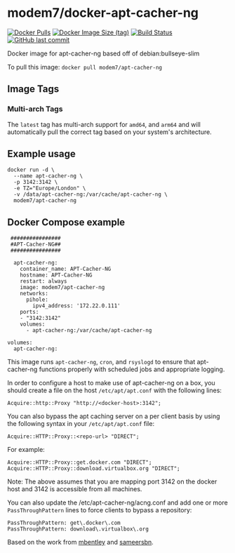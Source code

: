 # modem7/docker-apt-cacher-ng
[![Docker Pulls](https://img.shields.io/docker/pulls/modem7/apt-cacher-ng)](https://hub.docker.com/r/modem7/apt-cacher-ng)
[![Docker Image Size (tag)](https://img.shields.io/docker/image-size/modem7/apt-cacher-ng/latest)](https://hub.docker.com/r/modem7/apt-cacher-ng)
[![Build Status](https://drone.modem7.com/api/badges/modem7/docker-apt-cacher-ng/status.svg)](https://drone.modem7.com/modem7/docker-apt-cacher-ng)
[![GitHub last commit](https://img.shields.io/github/last-commit/modem7/docker-apt-cacher-ng)](https://github.com/modem7/docker-apt-cacher-ng)

Docker image for apt-cacher-ng based off of debian:bullseye-slim



To pull this image:
`docker pull modem7/apt-cacher-ng`

## Image Tags

### Multi-arch Tags

The `latest` tag has multi-arch support for `amd64`, and `arm64` and will automatically pull the correct tag based on your system's architecture.

## Example usage

```
docker run -d \
  --name apt-cacher-ng \
  -p 3142:3142 \
  -e TZ="Europe/London" \
  -v /data/apt-cacher-ng:/var/cache/apt-cacher-ng \
  modem7/apt-cacher-ng
```

## Docker Compose example
```
 ################
 #APT-Cacher-NG##
 ################

  apt-cacher-ng:
    container_name: APT-Cacher-NG
    hostname: APT-Cacher-NG
    restart: always
    image: modem7/apt-cacher-ng
    networks:
      pihole:
        ipv4_address: '172.22.0.111'
    ports:
    - "3142:3142"
    volumes:
      - apt-cacher-ng:/var/cache/apt-cacher-ng

volumes:
  apt-cacher-ng:
```

This image runs `apt-cacher-ng`, `cron`, and `rsyslogd` to ensure that apt-cacher-ng functions properly with scheduled jobs and appropriate logging.

In order to configure a host to make use of apt-cacher-ng on a box, you should create a file on the host `/etc/apt/apt.conf` with the following lines:

```
Acquire::http::Proxy "http://<docker-host>:3142";
```

You can also bypass the apt caching server on a per client basis by using the following syntax in your `/etc/apt/apt.conf` file:

```
Acquire::HTTP::Proxy::<repo-url> "DIRECT";
```

For example:

```
Acquire::HTTP::Proxy::get.docker.com "DIRECT";
Acquire::HTTP::Proxy::download.virtualbox.org "DIRECT";
```

Note:  The above assumes that you are mapping port 3142 on the docker host and 3142 is accessible from all machines.

You can also update the /etc/apt-cacher-ng/acng.conf and add one or more `PassThroughPattern` lines to force clients to bypass a repository:

```
PassThroughPattern: get\.docker\.com
PassThroughPattern: download\.virtualbox\.org
```

Based on the work from [mbentley](https://github.com/mbentley/docker-apt-cacher-ng) and [sameersbn](https://github.com/sameersbn/docker-apt-cacher-ng).

